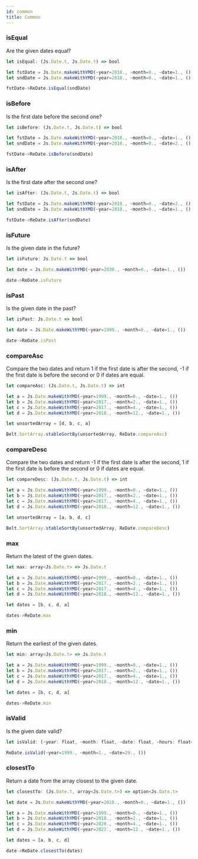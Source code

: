 ```yaml
---
id: common
title: Common
---
```


### isEqual

Are the given dates equal?

```js
let isEqual: (Js.Date.t, Js.Date.t) => bool
```

```js
let fstDate = Js.Date.makeWithYMD(~year=2018., ~month=0., ~date=1., ())
let sndDate = Js.Date.makeWithYMD(~year=2018., ~month=0., ~date=1., ())

fstDate->ReDate.isEqual(sndDate)
```

### isBefore

Is the first date before the second one?

```js
let isBefore: (Js.Date.t, Js.Date.t) => bool
```

```js
let fstDate = Js.Date.makeWithYMD(~year=2018., ~month=0., ~date=1., ())
let sndDate = Js.Date.makeWithYMD(~year=2018., ~month=0., ~date=2., ())

fstDate->ReDate.isBefore(sndDate)
```

### isAfter

Is the first date after the second one?

```js
let isAfter: (Js.Date.t, Js.Date.t) => bool
```

```js
let fstDate = Js.Date.makeWithYMD(~year=2018., ~month=0., ~date=2., ())
let sndDate = Js.Date.makeWithYMD(~year=2018., ~month=0., ~date=1., ())

fstDate->ReDate.isAfter(sndDate)
```

### isFuture

Is the given date in the future?

```js
let isFuture: Js.Date.t => bool
```

```js
let date = Js.Date.makeWithYMD(~year=2030., ~month=0., ~date=1., ())

date->ReDate.isFuture
```

### isPast

Is the given date in the past?

```js
let isPast: Js.Date.t => bool
```

```js
let date = Js.Date.makeWithYMD(~year=1999., ~month=0., ~date=1., ())

date->ReDate.isPast
```

### compareAsc

Compare the two dates and return 1 if the first date is after the second, -1 if the first date is before the second or 0 if dates are equal.

```js
let compareAsc: (Js.Date.t, Js.Date.t) => int
```

```js
let a = Js.Date.makeWithYMD(~year=1999., ~month=0., ~date=1., ())
let b = Js.Date.makeWithYMD(~year=2017., ~month=2., ~date=1., ())
let c = Js.Date.makeWithYMD(~year=2017., ~month=4., ~date=1., ())
let d = Js.Date.makeWithYMD(~year=2018., ~month=12., ~date=1., ())

let unsortedArray = [d, b, c, a]

Belt.SortArray.stableSortBy(unsortedArray, ReDate.compareAsc)
```

### compareDesc

Compare the two dates and return -1 if the first date is after the second, 1 if the first date is before the second or 0 if dates are equal.

```js
let compareDesc: (Js.Date.t, Js.Date.t) => int
```

```js
let a = Js.Date.makeWithYMD(~year=1999., ~month=0., ~date=1., ())
let b = Js.Date.makeWithYMD(~year=2017., ~month=2., ~date=1., ())
let c = Js.Date.makeWithYMD(~year=2017., ~month=4., ~date=1., ())
let d = Js.Date.makeWithYMD(~year=2018., ~month=12., ~date=1., ())

let unsortedArray = [a, b, d, c]

Belt.SortArray.stableSortBy(unsortedArray, ReDate.compareDesc)
```

### max

Return the latest of the given dates.

```js
let max: array<Js.Date.t> => Js.Date.t
```

```js
let a = Js.Date.makeWithYMD(~year=1999., ~month=0., ~date=1., ())
let b = Js.Date.makeWithYMD(~year=2017., ~month=2., ~date=1., ())
let c = Js.Date.makeWithYMD(~year=2017., ~month=4., ~date=1., ())
let d = Js.Date.makeWithYMD(~year=2018., ~month=12., ~date=1., ())

let dates = [b, c, d, a]

dates->ReDate.max
```

### min

Return the earliest of the given dates.

```js
let min: array<Js.Date.t> => Js.Date.t
```

```js
let a = Js.Date.makeWithYMD(~year=1999., ~month=0., ~date=1., ())
let b = Js.Date.makeWithYMD(~year=2017., ~month=2., ~date=1., ())
let c = Js.Date.makeWithYMD(~year=2017., ~month=4., ~date=1., ())
let d = Js.Date.makeWithYMD(~year=2018., ~month=12., ~date=1., ())

let dates = [b, c, d, a]

dates->ReDate.min
```

### isValid

Is the given date valid?

```js
let isValid: (~year: float, ~month: float, ~date: float, ~hours: float=?, ~minutes: float=?, ~seconds: float=?, unit) => bool
```

```js
ReDate.isValid(~year=1999., ~month=1., ~date=29., ())
```

### closestTo

Return a date from the array closest to the given date.

```js
let closestTo: (Js.Date.t, array<Js.Date.t>) => option<Js.Date.t>
```

```js
let date = Js.Date.makeWithYMD(~year=2018., ~month=0., ~date=1., ())

let a = Js.Date.makeWithYMD(~year=1999., ~month=0., ~date=1., ())
let b = Js.Date.makeWithYMD(~year=2018., ~month=2., ~date=1., ())
let c = Js.Date.makeWithYMD(~year=2020., ~month=4., ~date=1., ())
let d = Js.Date.makeWithYMD(~year=2022., ~month=12., ~date=1., ())

let dates = [a, b, c, d]

date->ReDate.closestTo(dates)
```
